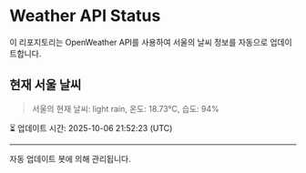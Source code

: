 
# Weather API Status

이 리포지토리는 OpenWeather API를 사용하여 서울의 날씨 정보를 자동으로 업데이트합니다.

## 현재 서울 날씨
> 서울의 현재 날씨: light rain, 온도: 18.73°C, 습도: 94%

⏳ 업데이트 시간: 2025-10-06 21:52:23 (UTC)

---
자동 업데이트 봇에 의해 관리됩니다.
